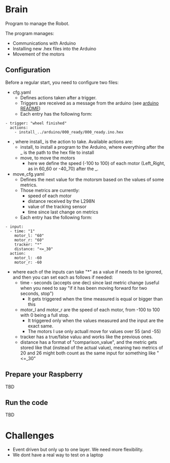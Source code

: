 # Brain

Program to manage the Robot.

The program manages: 
- Communications with Arduino
- Installing new .hex files into the Arduino
- Movement of the motors

## Configuration

Before a regular start, you need to configure two files:
- cfg.yaml
  - Defines actions taken after a trigger.
  - Triggers are received as a message from the arduino (see [arduino README](./ARDUINO.md))
  - Each entry has the following form:
```
- trigger: "wheel finished"
  actions:
    - install_../arduino/000_ready/000_ready.ino.hex
```
  - , where install\_ is the action to take. Available actions are:
    - install, to install a program to the Arduino, where everything after the \_ is the path to the hex file to install
    - move, to move the motors
      - here we define the speed (-100 to 100) of each motor (Left_Right, as in 60_60 or -40_70) after the \_.
- move_cfg.yaml
  - Defines the next value for the motorsm based on the values of some metrics.
  - Those metrics are currently:
    - speed of each motor
    - distance received by the L298N
    - value of the tracking sensor 
    - time since last change on metrics
  - Each entry has the following form:
```
- input:
  - time: "1" 
    motor_l: "60"
    motor_r: "60"
    tracker: "*"
    distance: "<=_30"
  action:
    motor_l: -60
    motor_r: -60
```
  - where each of the inputs can take "\*" as a value if needs to be ignored, and then you can set each as follows if needed:
    - time - seconds (accepts one dec) since last metric change (useful when you need to say "if it has been moving forward for two seconds, stop")
      - It gets triggered when the time measured is equal or bigger than this
    - motor_l and motor_r  are the speed of each motor, from -100 to 100 with 0 being a full stop.
      - It triggered only when the values measured and the input are the exact same.
      - The motors I use only actuall move for values over 55 (and -55)
    - tracker has a true/false valuu and works like the previous ones.
    - distance has a format of "comparison_value", and the metric gets stored like that (instead of the actual value), meaning two metrics of 20 and 26 might both count as the same input for something like "<=\_30" 

## Prepare your Raspberry
TBD

## Run the code
TBD

# Challenges
- Event driven but only up to one layer. We need more flexibility.
- We dont have a real way to test on a laptop

